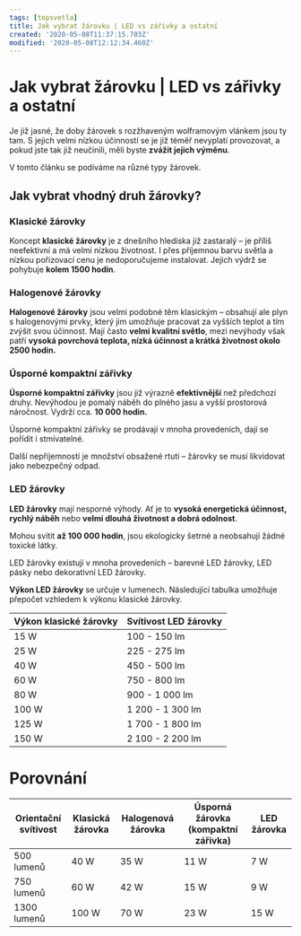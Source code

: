 ```yaml
---
tags: [topsvetla]
title: Jak vybrat žárovku | LED vs zářivky a ostatní
created: '2020-05-08T11:37:15.703Z'
modified: '2020-05-08T12:12:34.460Z'
---
```


# Jak vybrat žárovku | LED vs zářivky a ostatní
Je již jasné, že doby žárovek s rozžhaveným wolframovým vlánkem jsou ty tam. S jejich velmi nízkou účinností se je již téměř nevyplatí provozovat, a pokud jste tak již neučinili, měli byste __zvážit jejich výměnu__.

V tomto článku se podíváme na různé typy žárovek.

## Jak vybrat vhodný druh žárovky?
### Klasické žárovky
Koncept __klasické žárovky__ je z dnešního hlediska již zastaralý – je příliš neefektivní a má velmi nízkou životnost. 
I přes příjemnou barvu světla a nízkou pořizovací cenu je nedoporučujeme instalovat. 
Jejich výdrž se pohybuje __kolem 1500 hodin__.

### Halogenové žárovky
__Halogenové žárovky__ jsou velmi podobné těm klasickým – obsahují ale plyn s halogenovými prvky, který jim umožňuje pracovat za vyšších teplot a tím zvýšit svou účinnost. Mají často __velmi kvalitní světlo__, mezi nevýhody však patří __vysoká povrchová teplota, nízká účinnost a krátká životnost okolo 2500 hodin.__

### Úsporné kompaktní zářivky
__Úsporné kompaktní zářivky__ jsou již výrazně __efektivnější__ než předchozí druhy. Nevýhodou je pomalý náběh do plného jasu a vyšší prostorová náročnost. Vydrží cca. __10 000 hodin.__

Úsporné kompaktní zářivky se prodávají v mnoha provedeních, dají se pořídit i stmívatelné.

Další nepříjemností je množství obsažené rtuti – žárovky se musí likvidovat jako nebezpečný odpad.

### LED žárovky
__LED žárovky__ mají nesporné výhody. Ať je to __vysoká energetická účinnost, rychlý náběh__ nebo __velmi dlouhá životnost a dobrá odolnost__.

Mohou svítit __až 100 000 hodin__, jsou ekologicky šetrné a neobsahují žádné toxické látky.

LED žárovky existují v mnoha provedeních – barevné LED žárovky, LED pásky nebo dekorativní LED žárovky.

__Výkon LED žárovky__ se určuje v lumenech. Následující tabulka umožňuje přepočet vzhledem k výkonu klasické žárovky.

| Výkon klasické žárovky | Svítivost LED žárovky |
| --- | --- |
| 15 W | 100 - 150 lm |
| 25 W | 225 - 275 lm |
| 40 W | 450 - 500 lm |
| 60 W | 750 - 800 lm |
| 80 W | 900 - 1 000 lm |
| 100 W | 1 200 - 1 300 lm |
| 125 W | 1 700 - 1 800 lm |
| 150 W | 2 100 - 2 200 lm |

# Porovnání
| Orientační svítivost | Klasická žárovka | Halogenová žárovka | Úsporná žárovka (kompaktní zářivka) | LED žárovka |
| --- | --- | --- | --- | --- |
|500 lumenů | 40 W | 35 W | 11 W | 7 W |
 750 lumenů|60 W|42 W|15 W|9 W
 1300 lumenů|100 W|70 W|23 W|15 W
